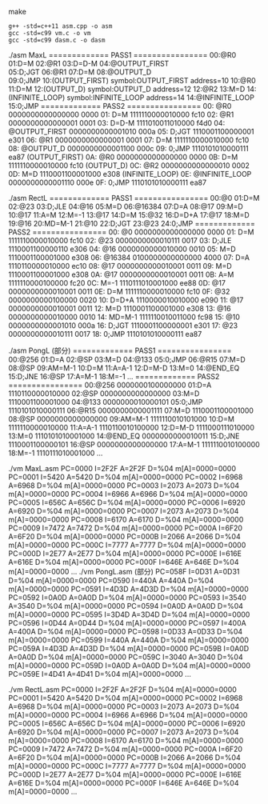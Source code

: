 make

    g++ -std=c++11 asm.cpp -o asm
    gcc -std=c99 vm.c -o vm
    gcc -std=c99 dasm.c -o dasm


./asm MaxL
    ============= PASS1 ================
    00:@R0
    01:D=M
    02:@R1
    03:D=D-M
    04:@OUTPUT_FIRST    
    05:D;JGT
    06:@R1
    07:D=M
    08:@OUTPUT_D        
    09:0;JMP
    10:(OUTPUT_FIRST)
    symbol:OUTPUT_FIRST address=10
    10:@R0
    11:D=M
    12:(OUTPUT_D)
    symbol:OUTPUT_D address=12
    12:@R2
    13:M=D
    14:(INFINITE_LOOP)
    symbol:INFINITE_LOOP address=14
    14:@INFINITE_LOOP
    15:0;JMP
    ============= PASS2 ================
    00: @R0                  0000000000000000 0000
    01: D=M                  1111110000010000 fc10
    02: @R1                  0000000000000001 0001
    03: D=D-M                1111010011010000 f4d0
    04: @OUTPUT_FIRST        0000000000001010 000a
    05: D;JGT                1110001100000001 e301
    06: @R1                  0000000000000001 0001
    07: D=M                  1111110000010000 fc10
    08: @OUTPUT_D            0000000000001100 000c
    09: 0;JMP                1110101010000111 ea87
    (OUTPUT_FIRST)
    0A: @R0                  0000000000000000 0000
    0B: D=M                  1111110000010000 fc10
    (OUTPUT_D)
    0C: @R2                  0000000000000010 0002
    0D: M=D                  1110001100001000 e308
    (INFINITE_LOOP)
    0E: @INFINITE_LOOP       0000000000001110 000e
    0F: 0;JMP                1110101010000111 ea87

./asm RectL
    ============= PASS1 ================
    00:@0
    01:D=M
    02:@23
    03:D;JLE
    04:@16
    05:M=D
    06:@16384
    07:D=A
    08:@17
    09:M=D
    10:@17
    11:A=M
    12:M=-1
    13:@17
    14:D=M
    15:@32
    16:D=D+A
    17:@17
    18:M=D
    19:@16
    20:MD=M-1
    21:@10
    22:D;JGT
    23:@23
    24:0;JMP
    ============= PASS2 ================
    00: @0                   0000000000000000 0000
    01: D=M                  1111110000010000 fc10
    02: @23                  0000000000010111 0017
    03: D;JLE                1110001100000110 e306
    04: @16                  0000000000010000 0010
    05: M=D                  1110001100001000 e308
    06: @16384               0100000000000000 4000
    07: D=A                  1110110000010000 ec10
    08: @17                  0000000000010001 0011
    09: M=D                  1110001100001000 e308
    0A: @17                  0000000000010001 0011
    0B: A=M                  1111110000100000 fc20
    0C: M=-1                 1110111010001000 ee88
    0D: @17                  0000000000010001 0011
    0E: D=M                  1111110000010000 fc10
    0F: @32                  0000000000100000 0020
    10: D=D+A                1110000010010000 e090
    11: @17                  0000000000010001 0011
    12: M=D                  1110001100001000 e308
    13: @16                  0000000000010000 0010
    14: MD=M-1               1111110010011000 fc98
    15: @10                  0000000000001010 000a
    16: D;JGT                1110001100000001 e301
    17: @23                  0000000000010111 0017
    18: 0;JMP                1110101010000111 ea87

./asm PongL (部分)
    ============= PASS1 ================
    00:@256
    01:D=A
    02:@SP
    03:M=D
    04:@133
    05:0;JMP
    06:@R15
    07:M=D
    08:@SP
    09:AM=M-1
    10:D=M
    11:A=A-1
    12:D=M-D
    13:M=0
    14:@END_EQ
    15:D;JNE
    16:@SP
    17:A=M-1
    18:M=-1
    ...
    ============= PASS2 ================
    00:@256                  0000000100000000
    01:D=A                   1110110000010000
    02:@SP                   0000000000000000
    03:M=D                   1110001100001000
    04:@133                  0000000010000101
    05:0;JMP                 1110101010000111
    06:@R15                  0000000000001111
    07:M=D                   1110001100001000
    08:@SP                   0000000000000000
    09:AM=M-1                1111110010101000
    10:D=M                   1111110000010000
    11:A=A-1                 1110110010100000
    12:D=M-D                 1111000111010000
    13:M=0                   1110101010001000
    14:@END_EQ               0000000000010011
    15:D;JNE                 1110001100000101
    16:@SP                   0000000000000000
    17:A=M-1                 1111110010100000
    18:M=-1                  1110111010001000
    ...

./vm MaxL.asm
    PC=0000 I=2F2F A=2F2F D=%04 m[A]=0000=0000
    PC=0001 I=5420 A=5420 D=%04 m[A]=0000=0000
    PC=0002 I=6968 A=6968 D=%04 m[A]=0000=0000
    PC=0003 I=2073 A=2073 D=%04 m[A]=0000=0000
    PC=0004 I=6966 A=6966 D=%04 m[A]=0000=0000
    PC=0005 I=656C A=656C D=%04 m[A]=0000=0000
    PC=0006 I=6920 A=6920 D=%04 m[A]=0000=0000
    PC=0007 I=2073 A=2073 D=%04 m[A]=0000=0000
    PC=0008 I=6170 A=6170 D=%04 m[A]=0000=0000
    PC=0009 I=7472 A=7472 D=%04 m[A]=0000=0000
    PC=000A I=6F20 A=6F20 D=%04 m[A]=0000=0000
    PC=000B I=2066 A=2066 D=%04 m[A]=0000=0000
    PC=000C I=7777 A=7777 D=%04 m[A]=0000=0000
    PC=000D I=2E77 A=2E77 D=%04 m[A]=0000=0000
    PC=000E I=616E A=616E D=%04 m[A]=0000=0000
    PC=000F I=646E A=646E D=%04 m[A]=0000=0000
    ...
    ./vm PongL.asm (部分)
    PC=058F I=0D31 A=0D31 D=%04 m[A]=0000=0000
    PC=0590 I=440A A=440A D=%04 m[A]=0000=0000
    PC=0591 I=4D3D A=4D3D D=%04 m[A]=0000=0000
    PC=0592 I=0A0D A=0A0D D=%04 m[A]=0000=0000
    PC=0593 I=3540 A=3540 D=%04 m[A]=0000=0000
    PC=0594 I=0A0D A=0A0D D=%04 m[A]=0000=0000
    PC=0595 I=3D4D A=3D4D D=%04 m[A]=0000=0000
    PC=0596 I=0D44 A=0D44 D=%04 m[A]=0000=0000
    PC=0597 I=400A A=400A D=%04 m[A]=0000=0000
    PC=0598 I=0D33 A=0D33 D=%04 m[A]=0000=0000
    PC=0599 I=440A A=440A D=%04 m[A]=0000=0000
    PC=059A I=4D3D A=4D3D D=%04 m[A]=0000=0000
    PC=059B I=0A0D A=0A0D D=%04 m[A]=0000=0000
    PC=059C I=3040 A=3040 D=%04 m[A]=0000=0000
    PC=059D I=0A0D A=0A0D D=%04 m[A]=0000=0000
    PC=059E I=4D41 A=4D41 D=%04 m[A]=0000=0000
    ...

./vm RectL.asm
    PC=0000 I=2F2F A=2F2F D=%04 m[A]=0000=0000
    PC=0001 I=5420 A=5420 D=%04 m[A]=0000=0000
    PC=0002 I=6968 A=6968 D=%04 m[A]=0000=0000
    PC=0003 I=2073 A=2073 D=%04 m[A]=0000=0000
    PC=0004 I=6966 A=6966 D=%04 m[A]=0000=0000
    PC=0005 I=656C A=656C D=%04 m[A]=0000=0000
    PC=0006 I=6920 A=6920 D=%04 m[A]=0000=0000
    PC=0007 I=2073 A=2073 D=%04 m[A]=0000=0000
    PC=0008 I=6170 A=6170 D=%04 m[A]=0000=0000
    PC=0009 I=7472 A=7472 D=%04 m[A]=0000=0000
    PC=000A I=6F20 A=6F20 D=%04 m[A]=0000=0000
    PC=000B I=2066 A=2066 D=%04 m[A]=0000=0000
    PC=000C I=7777 A=7777 D=%04 m[A]=0000=0000
    PC=000D I=2E77 A=2E77 D=%04 m[A]=0000=0000
    PC=000E I=616E A=616E D=%04 m[A]=0000=0000
    PC=000F I=646E A=646E D=%04 m[A]=0000=0000
    ...